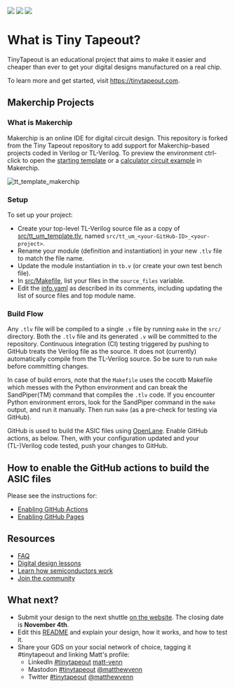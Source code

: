 ![](../../workflows/gds/badge.svg) ![](../../workflows/docs/badge.svg) ![](../../workflows/test/badge.svg)

# What is Tiny Tapeout?

TinyTapeout is an educational project that aims to make it easier and cheaper than ever to get your digital designs manufactured on a real chip.

To learn more and get started, visit https://tinytapeout.com.

## Makerchip Projects

### What is Makerchip

Makerchip is an online IDE for digital circuit design. This repository is forked from the Tiny Tapeout repository to add support for Makerchip-based projects coded in Verilog or TL-Verilog. To preview the environment ctrl-click to open the [starting template](https://www.makerchip.com/sandbox?code_url=https:%2F%2Fraw.githubusercontent.com%2Fstevehoover%2Ftt05-verilog-demo%2Fmain%2Fsrc%2Ftt_um_template.tlv#) or a [calculator circuit example](                     https://www.makerchip.com/sandbox?code_url=https:%2F%2Fraw.githubusercontent.com%2Fstevehoover%2Ftt05-verilog-demo%2Fmain%2Fsrc%2Ftt_um_calculator.tlv#) in Makerchip.

![tt_template_makerchip](https://github.com/stevehoover/tt05-verilog-demo/assets/11302288/37f65ea1-6898-41ac-a5b1-c9afb7b824f1)

### Setup

To set up your project:

  - Create your top-level TL-Verilog source file as a copy of [src/tt_um_template.tlv](src/tt_um_template.tlv), named `src/tt_um_<your-GitHub-ID>_<your-project>`. 
  - Rename your module (definition and instantiation) in your new `.tlv` file to match the file name.
  - Update the module instantiation in `tb.v` (or create your own test bench file).
  - In [src/Makefile](src/Makefile), list your files in the `source_files` variable.
  - Edit the [info.yaml](info.yaml) as described in its comments, including updating the list of source files and top module name.

### Build Flow

Any `.tlv` file will be compiled to a single `.v` file by running `make` in the `src/` directory.
Both the `.tlv` file and its generated `.v` will be committed to the repository. Continuous integration (CI) testing triggered by pushing
to GitHub treats the Verilog file as the source. It does not (currently) automatically compile from the TL-Verilog source. So be sure to
run `make` before committing changes.

In case of build errors, note that the `Makefile` uses the cocotb Makefile which messes with the Python environment and can break the SandPiper(TM) command that compiles the `.tlv` code. If you encounter Python environment errors, look for the SandPiper command in the `make` output, and run it manually. Then run `make` (as a pre-check for testing via GitHub).

GitHub is used to build the ASIC files using [OpenLane](https://www.zerotoasiccourse.com/terminology/openlane/). Enable GitHub actions, as below. Then, with your configuration updated and your (TL-)Verilog code tested, push your changes to GitHub.

## How to enable the GitHub actions to build the ASIC files

Please see the instructions for:

- [Enabling GitHub Actions](https://tinytapeout.com/faq/#when-i-commit-my-change-the-gds-action-isnt-running)
- [Enabling GitHub Pages](https://tinytapeout.com/faq/#my-github-action-is-failing-on-the-pages-part)

## Resources

- [FAQ](https://tinytapeout.com/faq/)
- [Digital design lessons](https://tinytapeout.com/digital_design/)
- [Learn how semiconductors work](https://tinytapeout.com/siliwiz/)
- [Join the community](https://discord.gg/rPK2nSjxy8)

## What next?

- Submit your design to the next shuttle [on the website](https://tinytapeout.com/#submit-your-design). The closing date is **November 4th**.
- Edit this [README](README.md) and explain your design, how it works, and how to test it.
- Share your GDS on your social network of choice, tagging it #tinytapeout and linking Matt's profile:
  - LinkedIn [#tinytapeout](https://www.linkedin.com/search/results/content/?keywords=%23tinytapeout) [matt-venn](https://www.linkedin.com/in/matt-venn/)
  - Mastodon [#tinytapeout](https://chaos.social/tags/tinytapeout) [@matthewvenn](https://chaos.social/@matthewvenn)
  - Twitter [#tinytapeout](https://twitter.com/hashtag/tinytapeout?src=hashtag_click) [@matthewvenn](https://twitter.com/matthewvenn)
